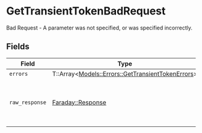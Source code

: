 # GetTransientTokenBadRequest

Bad Request - A parameter was not specified, or was specified incorrectly.


## Fields

| Field                                                                                               | Type                                                                                                | Required                                                                                            | Description                                                                                         |
| --------------------------------------------------------------------------------------------------- | --------------------------------------------------------------------------------------------------- | --------------------------------------------------------------------------------------------------- | --------------------------------------------------------------------------------------------------- |
| `errors`                                                                                            | T::Array<[Models::Errors::GetTransientTokenErrors](../../models/errors/gettransienttokenerrors.md)> | :heavy_minus_sign:                                                                                  | N/A                                                                                                 |
| `raw_response`                                                                                      | [Faraday::Response](https://www.rubydoc.info/gems/faraday/Faraday/Response)                         | :heavy_minus_sign:                                                                                  | Raw HTTP response; suitable for custom response parsing                                             |